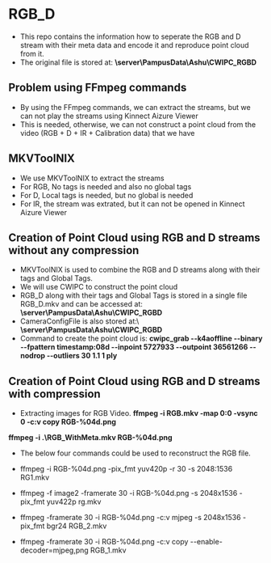 # RGB_D
* This repo contains the information how to seperate the RGB and D stream with their meta data and encode it and reproduce point cloud from it. 
* The original file is stored at: **\\server\PampusData\Ashu\CWIPC_RGBD**

## Problem using FFmpeg commands
* By using the FFmpeg commands, we can extract the streams, but we can not play the streams using Kinnect Aizure Viewer
* This is needed, otherwise, we can not construct a point cloud from the video (RGB + D + IR + Calibration data) that we have


## MKVToolNIX
* We use MKVToolNIX to extract the streams 
* For RGB, No tags is needed and also no global tags
* For D, Local tags is needed, but no global is needed
* For IR, the stream was extrated, but it can not be opened in Kinnect Aizure Viewer

## Creation of Point Cloud using RGB and D streams without any compression
* MKVToolNIX is used to combine the RGB and D streams along with their tags and Global Tags.
* We will use CWIPC to construct the point cloud
* RGB_D along with their tags and Global Tags is stored in a single file RGB_D.mkv and can be accessed at: **\\server\PampusData\Ashu\CWIPC_RGBD**
* CameraConfigFile is also stored at:\ **\\server\PampusData\Ashu\CWIPC_RGBD**
* Command to create the point cloud is: **cwipc_grab --k4aoffline --binary --fpattern timestamp:08d --inpoint 5727933 --outpoint 36561266 --nodrop --outliers 30 1.1 1 ply**


## Creation of Point Cloud using RGB and D streams with compression
* Extracting images for RGB Video.
**ffmpeg -i RGB.mkv -map 0:0 -vsync 0 -c:v copy RGB-%04d.png**

**ffmpeg -i .\RGB_WithMeta.mkv RGB-%04d.png**

* The below four commands could be used to reconstruct the RGB file. 

* ffmpeg -i RGB-%04d.png -pix_fmt yuv420p -r 30 -s 2048:1536 RG1.mkv
* ffmpeg -f image2 -framerate 30 -i RGB-%04d.png -s 2048x1536 -pix_fmt yuv422p rg.mkv
* ffmpeg -framerate 30 -i RGB-%04d.png -c:v mjpeg -s 2048x1536 -pix_fmt bgr24 RGB_2.mkv
* ffmpeg -framerate 30 -i RGB-%04d.png -c:v copy --enable-decoder=mjpeg,png RGB_1.mkv

